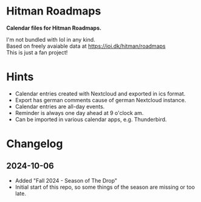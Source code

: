 # Hitman Roadmaps

**Calendar files for Hitman Roadmaps.**

I'm not bundled with IoI in any kind.  
Based on freely avaiable data at https://ioi.dk/hitman/roadmaps  
This is just a fan project!

# Hints

* Calendar entries created with Nextcloud and exported in ics format.
* Export has german comments cause of german Nextcloud instance.
* Calendar entries are all-day events.
* Reminder is always one day ahead at 9 o'clock am.
* Can be imported in various calendar apps, e.g. Thunderbird.

# Changelog

## 2024-10-06

* Added "Fall 2024 - Season of The Drop"  
* Initial start of this repo, so some things of the season are missing or too late.

